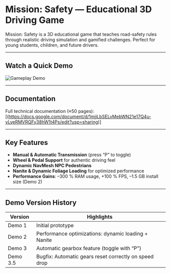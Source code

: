 # Mission: Safety — Educational 3D Driving Game

Mission: Safety is a 3D educational game that teaches road-safety rules through realistic driving simulation and gamified challenges. Perfect for young students, children, and future drivers.

---

## Watch a Quick Demo

![Gameplay Demo](assets/demo-video.gif)

---

## Documentation

Full technical documentation (≈50 pages):  
[(https://docs.google.com/document/d/1mjjLbSELvMebWN21e17Q4u-vLyeRMVRQFy38hW1t4Ps/edit?usp=sharing)]

---

## Key Features

- **Manual & Automatic Transmission** (press “P” to toggle)  
- **Wheel & Pedal Support** for authentic driving feel  
- **Dynamic NavMesh NPC Pedestrians**  
- **Nanite & Dynamic Foliage Loading** for optimized performance  
- **Performance Gains**: –300 % RAM usage, +100 % FPS, –1.5 GB install size (Demo 2)

---

## Demo Version History

| Version  | Highlights                                            |
|----------|-------------------------------------------------------|
| Demo 1   | Initial prototype                                     |
| Demo 2   | Performance optimizations: dynamic loading + Nanite   |
| Demo 3   | Automatic gearbox feature (toggle with “P”)           |
| Demo 3.5 | Bugfix: Automatic gears reset correctly on speed drop |
